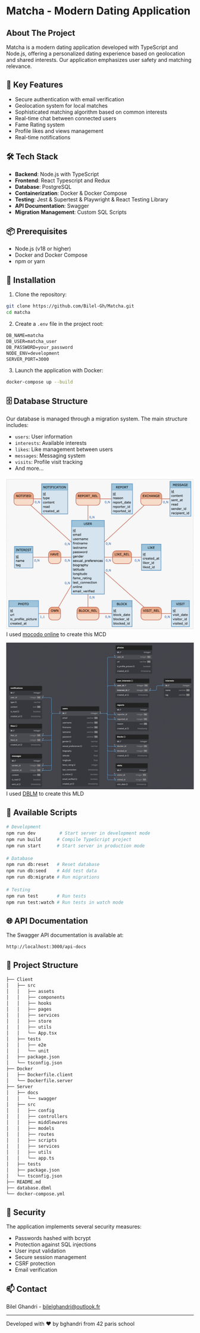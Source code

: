 # Matcha - Modern Dating Application

## About The Project
Matcha is a modern dating application developed with TypeScript and Node.js, offering a personalized dating experience based on geolocation and shared interests. Our application emphasizes user safety and matching relevance.

## 🚀 Key Features

- Secure authentication with email verification
- Geolocation system for local matches
- Sophisticated matching algorithm based on common interests
- Real-time chat between connected users
- Fame Rating system
- Profile likes and views management
- Real-time notifications

## 🛠️ Tech Stack

- **Backend**: Node.js with TypeScript
- **Frontend**: React Typescript and Redux
- **Database**: PostgreSQL
- **Containerization**: Docker & Docker Compose
- **Testing**: Jest & Supertest & Playwright & React Testing Library
- **API Documentation**: Swagger
- **Migration Management**: Custom SQL Scripts

## 📦 Prerequisites

- Node.js (v18 or higher)
- Docker and Docker Compose
- npm or yarn

## 🔧 Installation

1. Clone the repository:
```bash
git clone https://github.com/Bilel-Gh/Matcha.git
cd matcha
```

2. Create a `.env` file in the project root:
```env
DB_NAME=matcha
DB_USER=matcha_user
DB_PASSWORD=your_password
NODE_ENV=development
SERVER_PORT=3000
```

3. Launch the application with Docker:
```bash
docker-compose up --build
```

## 🗄️ Database Structure

Our database is managed through a migration system. The main structure includes:

- `users`: User information
- `interests`: Available interests
- `likes`: Like management between users
- `messages`: Messaging system
- `visits`: Profile visit tracking
- And more...

![Matcha MLD](Server/docs/mcd.png)
I used [mocodo online](https://www.mocodo.net/) to create this MCD

![Matcha MLD](Server/docs/mld.png)
  I used [DBLM](https://dbml.dbdiagram.io/home/) to create this MLD

## 📝 Available Scripts

```bash
# Development
npm run dev         # Start server in development mode
npm run build      # Compile TypeScript project
npm run start      # Start server in production mode

# Database
npm run db:reset   # Reset database
npm run db:seed    # Add test data
npm run db:migrate # Run migrations

# Testing
npm run test       # Run tests
npm run test:watch # Run tests in watch mode
```

## 🌐 API Documentation

The Swagger API documentation is available at:
```
http://localhost:3000/api-docs
```

## 📁 Project Structure

```
├── Client
│   ├── src
│   │   ├── assets
│   │   ├── components
│   │   ├── hooks
│   │   ├── pages
│   │   ├── services
│   │   ├── store
│   │   ├── utils
│   │   └── App.tsx
│   ├── tests
│   │   ├── e2e
│   │   └── unit
│   ├── package.json
│   └── tsconfig.json
├── Docker
│   ├── Dockerfile.client
│   └── Dockerfile.server
├── Server
│   ├── docs
│   │   └── swagger
│   ├── src
│   │   ├── config
│   │   ├── controllers
│   │   ├── middlewares
│   │   ├── models
│   │   ├── routes
│   │   ├── scripts
│   │   ├── services
│   │   ├── utils
│   │   └── app.ts
│   ├── tests
│   ├── package.json
│   └── tsconfig.json
├── README.md
├── database.dbml
└── docker-compose.yml

```

## 🔐 Security

The application implements several security measures:
- Passwords hashed with bcrypt
- Protection against SQL injections
- User input validation
- Secure session management
- CSRF protection
- Email verification

## 📫 Contact

Bilel Ghandri - bilelghandri@outlook.fr

---

Developed with ❤️ by bghandri from 42 paris school